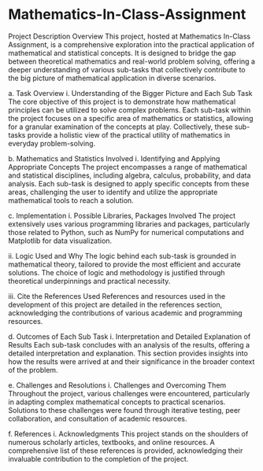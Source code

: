 # Mathematics-In-Class-Assignment
Project Description
Overview
This project, hosted at Mathematics In-Class Assignment, is a comprehensive exploration into the practical application of mathematical and statistical concepts. It is designed to bridge the gap between theoretical mathematics and real-world problem solving, offering a deeper understanding of various sub-tasks that collectively contribute to the big picture of mathematical application in diverse scenarios.

a. Task Overview
i. Understanding of the Bigger Picture and Each Sub Task
The core objective of this project is to demonstrate how mathematical principles can be utilized to solve complex problems. Each sub-task within the project focuses on a specific area of mathematics or statistics, allowing for a granular examination of the concepts at play. Collectively, these sub-tasks provide a holistic view of the practical utility of mathematics in everyday problem-solving.

b. Mathematics and Statistics Involved
i. Identifying and Applying Appropriate Concepts
The project encompasses a range of mathematical and statistical disciplines, including algebra, calculus, probability, and data analysis. Each sub-task is designed to apply specific concepts from these areas, challenging the user to identify and utilize the appropriate mathematical tools to reach a solution.

c. Implementation
i. Possible Libraries, Packages Involved
The project extensively uses various programming libraries and packages, particularly those related to Python, such as NumPy for numerical computations and Matplotlib for data visualization.

ii. Logic Used and Why
The logic behind each sub-task is grounded in mathematical theory, tailored to provide the most efficient and accurate solutions. The choice of logic and methodology is justified through theoretical underpinnings and practical necessity.

iii. Cite the References Used
References and resources used in the development of this project are detailed in the references section, acknowledging the contributions of various academic and programming resources.

d. Outcomes of Each Sub Task
i. Interpretation and Detailed Explanation of Results
Each sub-task concludes with an analysis of the results, offering a detailed interpretation and explanation. This section provides insights into how the results were arrived at and their significance in the broader context of the problem.

e. Challenges and Resolutions
i. Challenges and Overcoming Them
Throughout the project, various challenges were encountered, particularly in adapting complex mathematical concepts to practical scenarios. Solutions to these challenges were found through iterative testing, peer collaboration, and consultation of academic resources.

f. References
i. Acknowledgments
This project stands on the shoulders of numerous scholarly articles, textbooks, and online resources. A comprehensive list of these references is provided, acknowledging their invaluable contribution to the completion of the project.
